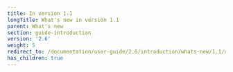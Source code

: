 ```yaml
---
title: In version 1.1
longTitle: What's new in version 1.1
parent: What's new
section: guide-introduction
version: '2.6'
weight: 5
redirect_to: /documentation/user-guide/2.6/introduction/whats-new/1.1/overview
has_children: true
---
```


